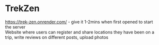 # TrekZen
https://trek-zen.onrender.com/ - give it 1-2mins when first opened to start the server <br>
Website where users can register and share locations they have been on a trip, write reviews on different posts, upload photos
